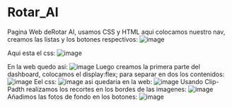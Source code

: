 # Rotar_AI
Pagina Web deRotar AI, usamos CSS y HTML
aqui colocamos nuestro nav, creamos las listas y los botones respectivos: 
![image](https://github.com/user-attachments/assets/cd685092-c302-4c71-9233-9fd53ebeba05)

Aqui esta el css:
![image](https://github.com/user-attachments/assets/9ef93f33-5330-46fd-9fa4-e71481b1cc0a)

En la web quedo asi: 
![image](https://github.com/user-attachments/assets/fc459f4b-deb5-4574-8de0-2d93c08f3865)
Luego creamos la primera parte del dashboard, colocamos el display:flex; para separar en dos los contenidos:
![image](https://github.com/user-attachments/assets/62032f78-8499-4939-9b4e-62827dd485dc)
Eel css:
![image](https://github.com/user-attachments/assets/2966c313-9462-419e-ac10-dbd857dcb4aa)
asi quedaria en la web:
![image](https://github.com/user-attachments/assets/2614b2e0-bed0-499b-a8d2-ce1767c529cf)
Usando Clip-Padth realizamos los recortes en los bordes de las imagenes:
![image](https://github.com/user-attachments/assets/5e8c5b7d-ec6a-4cef-b5ec-361f2e38632c)
Añadimos las fotos de fondo en los botones:
![image](https://github.com/user-attachments/assets/f73d3e26-7cf1-4463-8711-0cae94863546)
